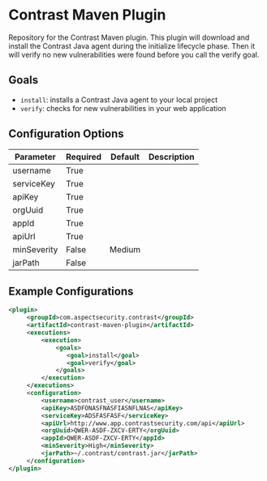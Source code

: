 # Contrast Maven Plugin

Repository for the Contrast Maven plugin. This plugin will download and install the Contrast Java agent during the initialize lifecycle phase.
Then it will verify no new vulnerabilities were found before you call the verify goal.

## Goals

* `install`: installs a Contrast Java agent to your local project
* `verify`: checks for new vulnerabilities in your web application


## Configuration Options

| Parameter   | Required | Default | Description |
|-------------|----------|---------|-------------|
| username    | True     |         |             |
| serviceKey  | True     |         |             |
| apiKey      | True     |         |             |
| orgUuid     | True     |         |             |
| appId       | True     |         |             |
| apiUrl      | True     |         |             |
| minSeverity | False    | Medium  |             |
| jarPath     | False    |         |             |

## Example Configurations

```xml
<plugin>
     <groupId>com.aspectsecurity.contrast</groupId>
     <artifactId>contrast-maven-plugin</artifactId>
     <executions>
         <execution>
             <goals>
                <goal>install</goal>
                <goal>verify</goal>
             </goals>
         </execution>
     </executions>
     <configuration>
         <username>contrast_user</username>
         <apiKey>ASDFONASFNASFIASNFLNAS</apiKey>
         <serviceKey>ADSFASFASF</serviceKey>
         <apiUrl>http://www.app.contrastsecurity.com/api</apiUrl>
         <orgUuid>QWER-ASDF-ZXCV-ERTY</orgUuid>
         <appId>QWER-ASDF-ZXCV-ERTY</appId>
         <minSeverity>High</minSeverity>
         <jarPath>~/.contrast/contrast.jar</jarPath>
     </configuration>
</plugin>
```